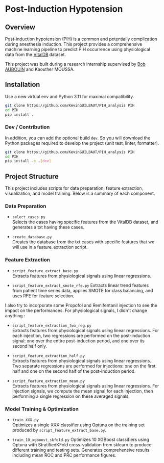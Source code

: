 # Post-Induction Hypotension
## Overview
Post-induction hypotension (PIH) is a common and potentially complication during anesthesia induction. This project provides a comprehensive machine learning pipeline to predict PIH occurrence using physiological data from the [VitalDB](https://vitaldb.net/) dataset.

This project was built during a research internship supervised by [Bob AUBOUIN](https://github.com/BobAubouin) and Kaouther MOUSSA.

## Installation

Use a new virtual env and Python 3.11 for maximal compatibility.

```bash
git clone https://github.com/KevinGUILBAUT/PIH_analysis PIH
cd PIH
pip install .
```

### Dev / Contribution

In addition, you can add the optional build `dev`. So you will download the Python packages required to develop the project (unit test, linter, formatter).

```bash
git clone https://github.com/KevinGUILBAUT/PIH_analysis PIH
cd PIH
pip install -e .[dev]
```

## Project Structure

This project includes scripts for data preparation, feature extraction, visualization, and model training. Below is a summary of each component.


### Data Preparation

- `select_cases.py`  
  Selects the cases having specific features from the VitalDB dataset, and generates a txt having these cases.

- `create_database.py`  
  Creates the database from the txt cases with specific features that we will use in a feature_extraction script.

### Feature Extraction

- `script_feature_extract_base.py`  
  Extracts features from physiological signals using linear regressions.

- `script_feature_extract_smote_rfe.py` 
  Extracts linear trend features from patient time series data, applies SMOTE for class balancing, and uses RFE for feature selection.

I also try to incorporate some Propofol and Remifentanil injection to see the impact on the performances. For physiological signals, I didn't change anything  :

- `script_feature_extraction_two_reg.py`  
  Extracts features from physiological signals using linear regressions. For each injection, two regressions are performed on the post-induction signal: one over the entire post-induction period, and one over its second half only.

- `script_feature_extraction_half.py`  
  Extracts features from physiological signals using linear regressions. Two separate regressions are performed for injections: one on the first half and one on the second half of the post-induction period.

- `script_feature_extraction_mean.py`  
  Extracts features from physiological signals using linear regressions. For injection signals, we compute the mean signal for each injection, then performing a single regression on these averaged signals.
  
### Model Training & Optimization

- `train_XXX.py`  
  Optimizes a single XXX classifier using Optuna on the training set produced by `script_feature_extract_base.py`.

- `train_10_xgboost_skfold.py`
  Optimizes 10 XGBoost classifiers using Optuna with StratifiedKFold cross-validation from sklearn to produce different training and testing sets. Generates comprehensive results including mean ROC and PRC performance figures.
